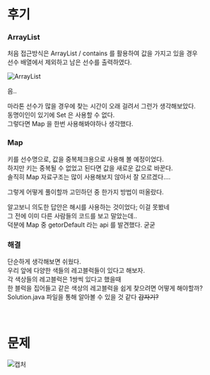 후기
==
### ArrayList
처음 접근방식은 ArrayList / contains 를 활용하여 값을 가지고 있을 경우   
선수 배열에서 제외하고 남은 선수를 출력하였다.   
   
![ArrayList](https://user-images.githubusercontent.com/73854324/113834185-81fb1780-97c5-11eb-85c0-10516f92722c.PNG)   

음..   
   
마라톤 선수가 많을 경우에 찾는 시간이 오래 걸려서 그런가 생각해보았다.   
동명이인이 있기에 Set 은 사용할 수 없다.   
그렇다면 Map 을 한번 사용해봐야하나 생각했다.
   
### Map
키를 선수명으로, 값을 중복체크용으로 사용해 볼 예정이었다.   
하지만 키는 중복될 수 없었고 된다면 값을 새로운 값으로 바꾼다.   
솔직히 Map 자료구조는 많이 사용해보지 않아서 잘 모르겠다....   
   
그렇게 어떻게 풀이할까 고민하던 중 한가지 방법이 떠올랐다.   
   
알고보니 의도한 답안은 해시를 사용하는 것이었다; 이걸 못봤네   
그 전에 이미 다른 사람들의 코드를 보고 말았는데..   
덕분에 Map 중 getorDefault 라는 api 를 발견했다. 굳굳   
   
### 해결
단순하게 생각해보면 쉬웠다.   
우리 앞에 다양한 색들의 레고블럭들이 있다고 해보자.   
각 색상들의 레고블럭은 1쌍씩 있다고 했을때   
한 블럭을 집어들고 같은 색상의 레고블럭을 쉽게 찾으려면 어떻게 해야할까?   
Solution.java 파일을 통해 알아볼 수 있을 것 같다 ~~갑자기?~~
<br><br><br>

문제
===
![캡처](https://user-images.githubusercontent.com/73854324/113831776-eff20f80-97c2-11eb-9e30-88070662c16a.PNG)
